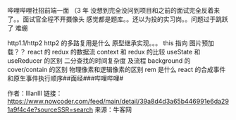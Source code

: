 哔哩哔哩社招前端一面 （3 年
没想到完全没问到项目和之前的面试完全反着来了。。面试官全程不开摄像头 感觉都是题库。。还以为投的实习岗。。问题过于跳跃了 难绷

http1.1/http2 http2 的多路复用是什么
原型继承实现。。。
this 指向
图片预加载？？
react 的 redux 的数据流
context 和 redux 的比较
useState 和 useReducer 的区别
二分查找的时间复杂度 及流程
background 的 cover/contain 的区别
物理像素和逻辑像素的区别
rem 是什么
react 的合成事件和原生事件执行顺序##面经###哔哩哔哩#

作者：lllanlll
链接：https://www.nowcoder.com/feed/main/detail/39a8d4d3a65b446991e6da291a9f4c4e?sourceSSR=search
来源：牛客网
